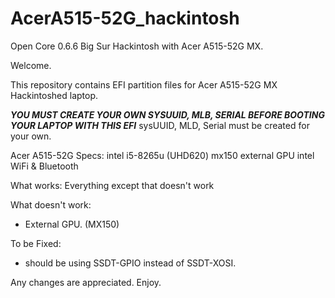 # AcerA515-52G_hackintosh
Open Core 0.6.6 Big Sur Hackintosh with Acer A515-52G MX.


Welcome.

This repository contains EFI partition files for Acer A515-52G MX Hackintoshed laptop.

*****YOU MUST CREATE YOUR OWN SYSUUID, MLB, SERIAL BEFORE BOOTING YOUR LAPTOP WITH THIS EFI*****
sysUUID, MLD, Serial must be created for your own.

Acer A515-52G Specs: 
 intel i5-8265u (UHD620)
 mx150 external GPU
 intel WiFi & Bluetooth

What works:
 Everything except that doesn't work

What doesn't work:
- External GPU. (MX150)

To be Fixed: 
- should be using SSDT-GPIO instead of SSDT-XOSI.

Any changes are appreciated.
Enjoy.
